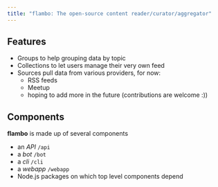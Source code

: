 ```yaml
---
title: "flambo: The open-source content reader/curator/aggregator"
---
```


## Features

- Groups to help grouping data by topic
- Collections to let users manage their very own feed
- Sources pull data from various providers, for now:
    - RSS feeds
    - Meetup
    - hoping to add more in the future (contributions are welcome :))

## Components

**flambo** is made up of several components

- an *API* `/api`
- a *bot* `/bot`
- a *cli* `/cli`
- a *webapp* `/webapp`
- Node.js packages on which top level components depend
